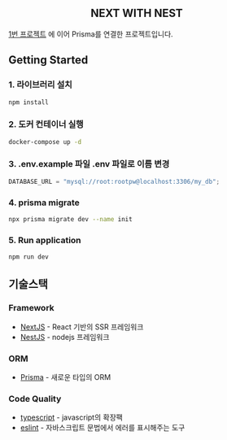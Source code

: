 <center><h2>NEXT WITH NEST</h2></center>

[1번 프로젝트](https://github.com/wlstn4115/next-with-nest/tree/main/1.nest) 에 이어 Prisma를 연결한 프로젝트입니다.

## Getting Started

### 1. 라이브러리 설치

```bash
npm install
```

### 2. 도커 컨테이너 실행

```bash
docker-compose up -d
```

### 3. .env.example 파일 .env 파일로 이름 변경

```javascript
DATABASE_URL = "mysql://root:rootpw@localhost:3306/my_db";
```

### 4. prisma migrate

```bash
npx prisma migrate dev --name init
```

### 5. Run application

```bash
npm run dev
```

## 기술스택

### Framework

- [NextJS](https://nextjs.org/) - React 기반의 SSR 프레임워크
- [NestJS](https://nestjs.com/) - nodejs 프레임워크

### ORM

- [Prisma](https://www.prisma.io/) - 새로운 타입의 ORM

### Code Quality

- [typescript](https://www.typescriptlang.org/) - javascript의 확장팩
- [eslint](https://eslint.org/) - 자바스크립트 문법에서 에러를 표시해주는 도구
